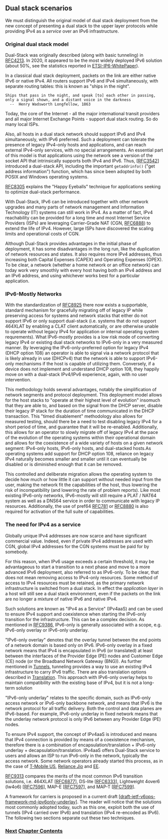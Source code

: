## Dual stack scenarios

We must distinguish the original model of dual stack deployment from the new concept of presenting a dual stack to the upper layer protocols while providing IPv4 as a *service* over an IPv6 infrastructure.

### Original dual stack model

Dual-Stack was originally described (along with basic tunneling) in [RFC4213](https://www.rfc-editor.org/rfc/rfc4213). In 2020, it appeared to be the most widely deployed IPv6 solution (about 50%, see the statistics reported in [ETSI-IP6-WhitePaper](https://www.etsi.org/images/files/ETSIWhitePapers/etsi_WP35_IPv6_Best_Practices_Benefits_Transition_Challenges_and_the_Way_Forward.pdf)).

In a classical dual stack deployment, packets on the link are either native IPv6 or native IPv4. All routers support IPv6 and IPv4 simultaneously, with separate routing tables: this is known as "ships in the night".

~~~
Ships that pass in the night, and speak [to] each other in passing,
only a signal shown, and a distant voice in the darkness
  --  Henry Wadsworth Longfellow, 1863
~~~

Today, the core of the Internet - all the major international transit providers and all major Internet Exchange Points - support dual stack routing. So do many local ISPs.

Also, all hosts in a dual stack network should support IPv6 and IPv4 simultaneously, with IPv6 preferred. Such a deployment can tolerate the presence of legacy IPv4-only hosts and applications, and can reach external IPv4-only services, with no special arrangements. An essential part of this model is that applications using the network see a version of the socket API that intrinsically supports both IPv4 and IPv6. Thus, \[[RFC3542](https://www.rfc-editor.org/info/rfc3542)] introduced a dual-stack API, including the important ```getaddrinfo()``` ("get address information") function, which has since been adopted by both POSIX and Windows operating systems. 

[RFC8305](https://www.rfc-editor.org/info/rfc8305) explains the "Happy Eyeballs" technique for applications seeking to optimize dual-stack performance.
   
With Dual-Stack, IPv6 can be introduced together with other network upgrades and many parts of network management and Information Technology (IT) systems can still work in IPv4. As a matter of fact, IPv4 reachability can be provided for a long time and most Internet Service Providers (ISPs) are leveraging Carrier-Grade NAT (CGN, [RFC6888](https://www.rfc-editor.org/info/rfc6888)) to extend the life of IPv4. However, large ISPs have discovered the scaling limits and operational costs of CGN.
   
Although Dual-Stack provides advantages in the initial phase of deployment, it has some disadvantages in the long run, like the duplication of network resources and states. It also requires more IPv4 addresses, thus increasing both Capital Expenses (CAPEX) and Operating Expenses (OPEX). To be clear, a network (whether a home network or an office network) can today work very smoothly with every host having both an IPv4 address and an IPv6 address, and using whichever works best for a particular application. 

### IPv6-Mostly Networks

With the standardization of [RFC8925](https://datatracker.ietf.org/doc/rfc8925/) there now exists a supportable, standard mechanism for gracefully migrating off of legacy IP while preserving access for systems and network stacks that either do not support IPv6 or only support dual-stack (i.e. systems that do not support 464XLAT by enabling a CLAT client automatically, or are otherwise unable to operate without legacy IPv4 for application or internal operating system requrements). What IPv6-mostly provides is a low risk mode of converting legacy IPv4 or existing dual stack networks to IPv6-only in a very measured manner. By leveraging the IPv6-only-preferred option for legacy IPv4 (DHCP option 108) an operator is able to signal via a network protocol that is likely already in use (DHCPv4) that the network is able to support IPv6-only mechanisms if the host is capable of utilizing them. Conversely, if a device does not implement and understand DHCP option 108, they happily move on with a dual-stack IPv4/IPv6 experience, again, with no user intervention.  

This methodology holds several advantages, notably the simplification of network segments and protocol deployment. This deployment model allows for the host stacks to "operate at their highest level of evolution" insomuch that they are able to, and based on the signal from the DHCP server, disable their legacy IP stack for the duration of time communicated in the DHCP transaction. This "timed disablement" methodology also allows for measured testing, should there be a need to test disabling legacy IPv4 for a short period of time, and guarantee that it will be re-enabled. Additionally, this allows for an operator to slowly migrate off of legacy IPv4 at the pace of the evolution of the operating systems within their operational domain and allows for the coexistence of a wide variety of hosts on a given network segment: IPv4-only hosts, IPv6-only hosts, and dual-stacked hosts.As operating systems add support for DHCP option 108, reliance on legacy IPv4 naturally becomes smaller and smaller until it can eventually be disabled or is diminished enough that it can be removed.  

This controlled and deliberate migration allows the operating system to decide how much or how little it can support without needed input from the user, making the network fit the capabilities of the host, thus lowering the risk of incompatibility (and lowering the rate of problem reports). Like most existing IPv6-only networks, IPv6-mostly will still require a PLAT / NAT64 system as well as a DNS64 service in order to communicate with legacy IP resources. Additionally, the use of pref64 [RFC781](https://datatracker.ietf.org/doc/html/rfc8781) or [RFC8880](https://datatracker.ietf.org/doc/html/rfc8880) is also required for activation of the full suite of capabilities.
 

### The need for IPv4 as a service

Globally unique IPv4 addresses are now scarce and have significant commercial value. Indeed, even if private IPv4 addresses are used with CGN, global IPv4 addresses for the CGN systems must be paid for by somebody.
   
For this reason, when IPv6 usage exceeds a certain threshold, it may be advantageous to start a transition to a next phase and move to a more advanced IPv6 deployment, also referred to as IPv6-only. To be clear, that does not mean removing access to IPv4-only resources. Some method of access to IPv4 resources must be retained, as the primary network infrastructure is switched from a dual stack. In effect the *application layer* in a host will still see a dual stack environment, even if the packets on the link are no longer a mixture of native IPv6 and native IPv4.

Such solutions are known as "IPv4 as a Service" (IPv4aaS) and can be used to ensure IPv4 support and coexistence when starting the IPv6-only transition for the infrastructure. This can be a complex decision. As mentioned in [RFC9386](https://www.rfc-editor.org/info/rfc9386), IPv6-only is generally associated with a scope, e.g. IPv6-only overlay or IPv6-only underlay.

"IPv6-only overlay" denotes that the overlay tunnel between the end points of a network domain is based only on IPv6. IPv6-only overlay in a fixed network means that IPv4 is encapsulated in IPv6 (or translated) at least between the interfaces of the Provider Edge (PE) nodes and Customer Edge (CE) node (or the Broadband Network Gateway (BNG)). As further mentioned in [Tunnels](Tunnels.md), tunneling provides a way to use an existing IPv4 infrastructure to carry IPv6 traffic. There are also translation options described in [Translation](Translation.md). This approach with IPv6-only overlay helps to maintain compatibility with the existing base of IPv4, but it is not a long-term solution

"IPv6-only underlay" relates to the specific domain, such as IPv6-only access network or IPv6-only backbone network, and means that IPv6 is the network protocol for all traffic delivery. Both the control and data planes are IPv6-based. For example, IPv6-only underlay in fixed network means that the underlay network protocol is only IPv6 between any Provider Edge (PE) nodes.
   
To ensure IPv4 support, the concept of IPv4aaS is introduced and means that IPv4 connection is provided by means of a coexistence mechanism, therefore there is a combination of encapsulation/translation + IPv6-only underlay + decapsulation/translation. IPv4aaS offers Dual-Stack service to users and allows an ISP to run IPv6-only in the network, typically the access network. Some network operators already started this process, as in the case of [T-Mobile US](https://pc.nanog.org/static/published/meetings/NANOG73/1645/20180625_Lagerholm_T-Mobile_S_Journey_To_v1.pdf), [Reliance Jio](https://datatracker.ietf.org/meeting/109/materials/slides-109-v6ops-ipv6-only-adoption-challenges-and-standardization-requirements-03) and [EE](https://indico.uknof.org.uk/event/38/contributions/489/attachments/612/736/Nick_Heatley_EE_IPv6_UKNOF_20170119.pdf).
   
[RFC9313](https://www.rfc-editor.org/rfc/rfc9313) compares the merits of the most common IPv6 transition solutions, i.e. 464XLAT \[[RFC6877](https://www.rfc-editor.org/rfc/rfc6877)], DS-lite \[[RFC6333](https://www.rfc-editor.org/rfc/rfc6333)], Lightweight 4over6 (lw4o6) \[[RFC7596](https://www.rfc-editor.org/rfc/rfc7596)], MAP-E \[[RFC7597](https://www.rfc-editor.org/rfc/rfc7597)], and MAP-T \[[RFC7599](https://www.rfc-editor.org/rfc/rfc7599)].

A framework for carriers is proposed in a current draft \[[draft-ietf-v6ops-framework-md-ipv6only-underlay](https://datatracker.ietf.org/doc/draft-ietf-v6ops-framework-md-ipv6only-underlay/)]. The reader will notice that the solutions most commonly adopted today, such as this one, exploit both the use of tunnels (IPv4 carried over IPv6) and translation (IPv4 re-encoded as IPv6). The following two sections separate out these two techniques.


<!-- Link lines generated automatically; do not delete -->
### [<ins>Next</ins>](Tunnels.md) [<ins>Chapter Contents</ins>](3.%20Coexistence%20with%20Legacy%20IPv4.md)
